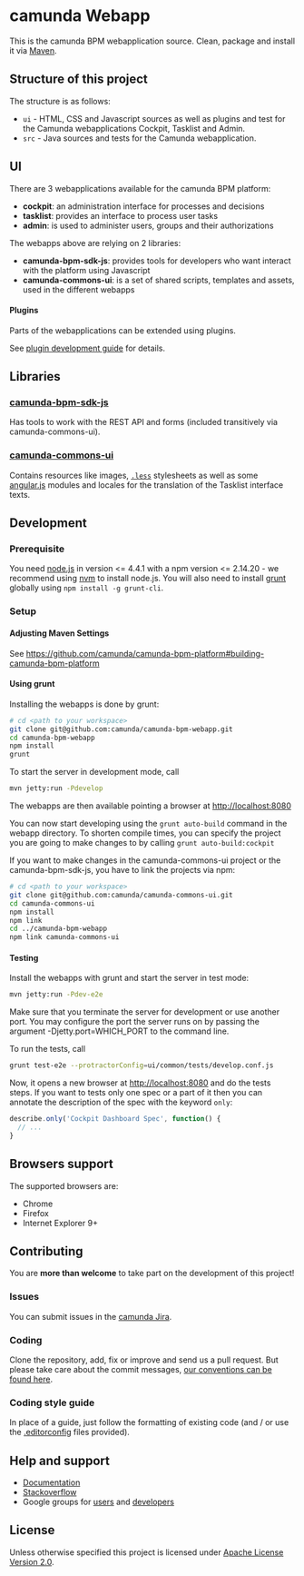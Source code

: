 # camunda Webapp

This is the camunda BPM webapplication source.
Clean, package and install it via [Maven](https://maven.apache.org/).

## Structure of this project

The structure is as follows:

* `ui` - HTML, CSS and Javascript sources as well as plugins and test for the Camunda webapplications Cockpit, Tasklist and Admin.
* `src` - Java sources and tests for the Camunda webapplication.


## UI

There are 3 webapplications available for the camunda BPM platform:

* __cockpit__: an administration interface for processes and decisions
* __tasklist__: provides an interface to process user tasks
* __admin__: is used to administer users, groups and their authorizations

The webapps above are relying on 2 libraries:

* __camunda-bpm-sdk-js__: provides tools for developers who want interact with the platform using Javascript
* __camunda-commons-ui__: is a set of shared scripts, templates and assets, used in the different webapps


#### Plugins

Parts of the webapplications can be extended using plugins.

See [plugin development guide](http://docs.camunda.org/latest/real-life/how-to/#cockpit-how-to-develop-a-cockpit-plugin) for details.


## Libraries

### [camunda-bpm-sdk-js](https://github.com/camunda/camunda-bpm-sdk-js)

Has tools to work with the REST API and forms (included transitively via camunda-commons-ui).

### [camunda-commons-ui](https://github.com/camunda/camunda-commons-ui)

Contains resources like images, [`.less`](http://lesscss.org) stylesheets as well as some [angular.js](http://angularjs.org) modules and locales for the translation of the Tasklist interface texts.


## Development

### Prerequisite

You need [node.js](http://nodejs.org) in version <= 4.4.1 with a npm version <= 2.14.20 - we recommend using [nvm](https://github.com/creationix/nvm#install-script) to install node.js.
You will also need to install [grunt](http://gruntjs.com) globally using `npm install -g grunt-cli`.

### Setup

#### Adjusting Maven Settings

See https://github.com/camunda/camunda-bpm-platform#building-camunda-bpm-platform

#### Using grunt

Installing the webapps is done by grunt:

```sh
# cd <path to your workspace>
git clone git@github.com:camunda/camunda-bpm-webapp.git
cd camunda-bpm-webapp
npm install
grunt
```

To start the server in development mode, call

```sh
mvn jetty:run -Pdevelop
```
The webapps are then available pointing a browser at [http://localhost:8080](http://localhost:8080)

You can now start developing using the `grunt auto-build` command in the webapp directory. To shorten compile times, you can specify the project you are going to make changes to by calling `grunt auto-build:cockpit`


If you want to make changes in the camunda-commons-ui project or the camunda-bpm-sdk-js, you have to link the projects via npm:

```sh
# cd <path to your workspace>
git clone git@github.com:camunda/camunda-commons-ui.git
cd camunda-commons-ui
npm install
npm link
cd ../camunda-bpm-webapp
npm link camunda-commons-ui
```

#### Testing

Install the webapps with grunt and start the server in test mode:

```sh
mvn jetty:run -Pdev-e2e
```

Make sure that you terminate the server for development or use another port. You may configure the port the server runs on by passing the argument -Djetty.port=WHICH_PORT to the command line.

To run the tests, call

```sh
grunt test-e2e --protractorConfig=ui/common/tests/develop.conf.js
```

Now, it opens a new browser at [http://localhost:8080](http://localhost:8080) and do the tests steps. If you want to tests only one spec or a part of it then you can annotate the description of the spec with the keyword `only`:

```javascript
describe.only('Cockpit Dashboard Spec', function() {
  // ...
}
```

## Browsers support

The supported browsers are:

- Chrome
- Firefox
- Internet Explorer 9+


## Contributing

You are __more than welcome__ to take part on the development of this project!

### Issues

You can submit issues in the [camunda Jira](https://app.camunda.com/jira/issues/).

### Coding

Clone the repository, add, fix or improve and send us a pull request.
But please take care about the commit messages, [our conventions can be found
here](https://github.com/camunda/camunda-bpm-platform/blob/master/CONTRIBUTING.md).

### Coding style guide

In place of a guide, just follow the formatting of existing code (and / or use the [.editorconfig](http://editorconfig.org/) files provided).

## Help and support

* [Documentation](http://docs.camunda.org/latest/)
* [Stackoverflow](stackoverflow.com/questions/tagged/camunda)
* Google groups for [users](https://groups.google.com/forum/#!forum/camunda-bpm-users) and [developers](https://groups.google.com/forum/#!forum/camunda-bpm-dev)

## License

Unless otherwise specified this project is licensed under [Apache License Version 2.0](./LICENSE).
